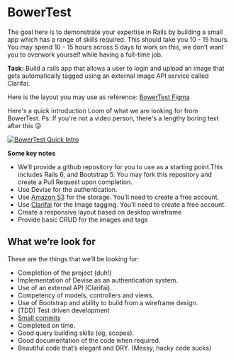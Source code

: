 # BowerTest

The goal here is to demonstrate your expertise in Rails by building a small app which has a range of skills required. This should take you 10 - 15 hours. You may spend 10 - 15 hours across 5 days to work on this, we don’t want you to overwork yourself while having a full-time job.

**Task:** Build a rails app that allows a user to login and upload an image that gets automatically tagged using an external image API service called Clarifai.

Here is the layout you may use as reference: [BowerTest Figma](https://www.figma.com/file/IWL90EwwbVkQrK2IBUePfm/BowerTest?node-id=2%3A42)

Here's a quick introduction Loom of what we are looking for from BowerTest.
Ps: If you're not a video person, there's a lengthy boring text after this 😜

[![BowerTest Quick Intro](https://i.imgur.com/M8xSWIl.gif)](https://www.loom.com/share/e1f087ec5b624ded8ac98a0f54ec2ff3 "BowerTest Quick Intro")

**Some key notes**

- We’ll provide a github repository for you to use as a starting point.This includes Rails 6, and Bootstrap 5. You may fork this repository and create a Pull Request upon completion.
- Use Devise for the authentication.
- Use [Amazon S3](https://aws.amazon.com/s3/?did=ft_card&trk=ft_card) for the storage. You’ll need to create a free account.
- Use [Clarifai](https://www.clarifai.com/) for the Image tagging. You’ll need to create a free account.
- Create a responsive layout based on desktop wireframe
- Provide basic CRUD for the images and tags

## What we’re look for

These are the things that we’ll be looking for:

- Completion of the project (duh!)
- Implementation of Devise as an authentication system.
- Use of an external API (Clarifai).
- Competency of models, controllers and views.
- Use of Bootstrap and ability to build from a wireframe design.
- (TDD) Test driven development
- [Small commits](https://betterprogramming.pub/why-you-should-write-small-git-commits-c9a042737aa6)
- Completed on time.
- Good query building skills (eg, scopes).
- Good documentation of the code when required.
- Beautiful code that’s elegant and DRY. (Messy, hacky code sucks)
